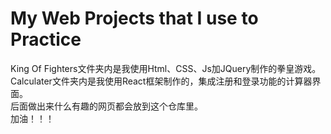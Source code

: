 # My Web Projects that I use to Practice
King Of Fighters文件夹内是我使用Html、CSS、Js加JQuery制作的拳皇游戏。\
Calculater文件夹内是我使用React框架制作的，集成注册和登录功能的计算器界面。\
后面做出来什么有趣的网页都会放到这个仓库里。\
加油！！！
